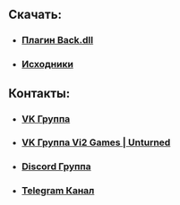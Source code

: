 ## Скачать:
* ### [Плагин Back.dll](https://github.com/AuD1tek/Back/releases/download/1.0/Back.dll)
* ### [Исходники](https://github.com/AuD1tek/Back/archive/master.zip)

## Контакты:
* ### [VK Группа](https://vk.com/aud1t3k_community)
* ### [VK Группа Vi2 Games | Unturned](https://vk.com/vi2games_unt)
* ### [Discord Группа](https://discord.com/invite/E7k8Q7A)
* ### [Telegram Канал](https://t.me/aud1t3k_community)
